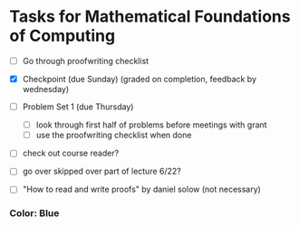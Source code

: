 # Tasks for Mathematical Foundations of Computing

- [ ] Go through proofwriting checklist
- [x] Checkpoint (due Sunday) (graded on completion, feedback by wednesday)
- [ ] Problem Set 1 (due Thursday)
	- [ ] look through first half of problems before meetings with grant
	- [ ] use the proofwriting checklist when done
- [ ] check out course reader?
- [ ] go over skipped over part of lecture 6/22?
- [ ] "How to read and write proofs" by daniel solow (not necessary)


### Color: Blue